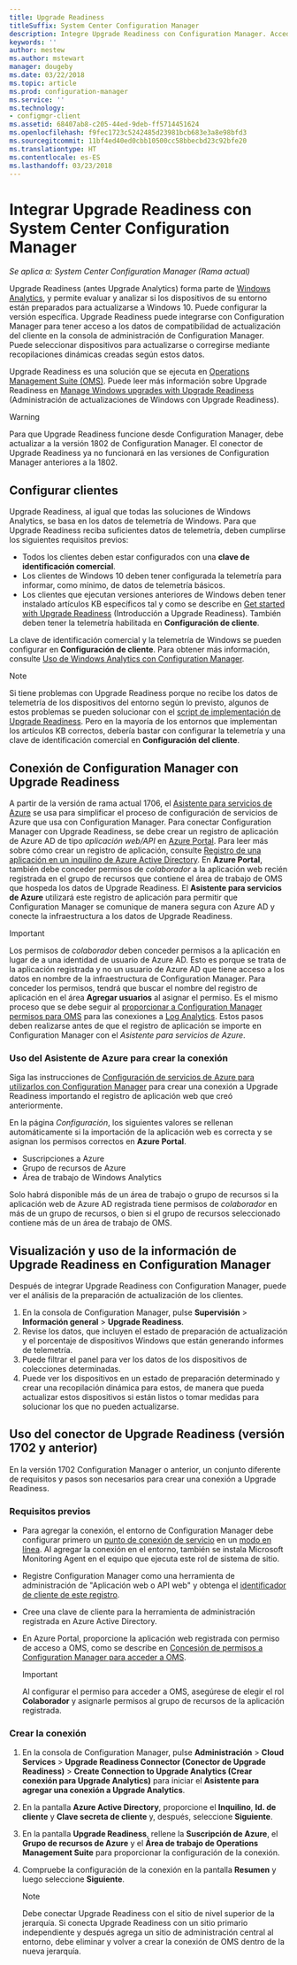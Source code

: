 ```yaml
---
title: Upgrade Readiness
titleSuffix: System Center Configuration Manager
description: Integre Upgrade Readiness con Configuration Manager. Acceda a datos de compatibilidad de actualización en su consola de administración. Seleccione dispositivos para su actualización o corrección.
keywords: ''
author: mestew
ms.author: mstewart
manager: dougeby
ms.date: 03/22/2018
ms.topic: article
ms.prod: configuration-manager
ms.service: ''
ms.technology:
- configmgr-client
ms.assetid: 68407ab8-c205-44ed-9deb-ff5714451624
ms.openlocfilehash: f9fec1723c5242485d23981bcb683e3a8e98bfd3
ms.sourcegitcommit: 11bf4ed40ed0cbb10500cc58bbecbd23c92bfe20
ms.translationtype: HT
ms.contentlocale: es-ES
ms.lasthandoff: 03/23/2018
---
```

# <a name="integrate-upgrade-readiness-with-system-center-configuration-manager"></a>Integrar Upgrade Readiness con System Center Configuration Manager

*Se aplica a: System Center Configuration Manager (Rama actual)*

Upgrade Readiness (antes Upgrade Analytics) forma parte de [Windows Analytics](https://www.microsoft.com/WindowsForBusiness/windows-analytics), y permite evaluar y analizar si los dispositivos de su entorno están preparados para actualizarse a Windows 10. Puede configurar la versión específica. Upgrade Readiness puede integrarse con Configuration Manager para tener acceso a los datos de compatibilidad de actualización del cliente en la consola de administración de Configuration Manager. Puede seleccionar dispositivos para actualizarse o corregirse mediante recopilaciones dinámicas creadas según estos datos.

Upgrade Readiness es una solución que se ejecuta en [Operations Management Suite (OMS)](/azure/operations-management-suite/operations-management-suite-overview). Puede leer más información sobre Upgrade Readiness en [Manage Windows upgrades with Upgrade Readiness](/windows/deployment/upgrade/manage-windows-upgrades-with-upgrade-readiness) (Administración de actualizaciones de Windows con Upgrade Readiness).

>[!WARNING]
>Para que Upgrade Readiness funcione desde Configuration Manager, debe actualizar a la versión 1802 de Configuration Manager.  <!--507205--> El conector de Upgrade Readiness ya no funcionará en las versiones de Configuration Manager anteriores a la 1802. 


## <a name="configure-clients"></a>Configurar clientes

Upgrade Readiness, al igual que todas las soluciones de Windows Analytics, se basa en los datos de telemetría de Windows. Para que Upgrade Readiness reciba suficientes datos de telemetría, deben cumplirse los siguientes requisitos previos:

- Todos los clientes deben estar configurados con una **clave de identificación comercial**. 
- Los clientes de Windows 10 deben tener configurada la telemetría para informar, como mínimo, de datos de telemetría básicos.
-  Los clientes que ejecutan versiones anteriores de Windows deben tener instalado artículos KB específicos tal y como se describe en [Get started with Upgrade Readiness](/windows/deployment/upgrade/upgrade-readiness-get-started#deploy-the-compatibility-update-and-related-kbs) (Introducción a Upgrade Readiness). También deben tener la telemetría habilitada en **Configuración de cliente**.

La clave de identificación comercial y la telemetría de Windows se pueden configurar en **Configuración de cliente**. Para obtener más información, consulte [Uso de Windows Analytics con Configuration Manager](../monitor-windows-analytics.md).

>[!NOTE]
>Si tiene problemas con Upgrade Readiness porque no recibe los datos de telemetría de los dispositivos del entorno según lo previsto, algunos de estos problemas se pueden solucionar con el [script de implementación de Upgrade Readiness](/windows/deployment/upgrade/upgrade-readiness-deployment-script). Pero en la mayoría de los entornos que implementan los artículos KB correctos, debería bastar con configurar la telemetría y una clave de identificación comercial en **Configuración del cliente**.

## <a name="connect-configuration-manager-to-upgrade-readiness"></a>Conexión de Configuration Manager con Upgrade Readiness

A partir de la versión de rama actual 1706, el [Asistente para servicios de Azure](../../../servers/deploy/configure/azure-services-wizard.md) se usa para simplificar el proceso de configuración de servicios de Azure que usa con Configuration Manager. Para conectar Configuration Manager con Upgrade Readiness, se debe crear un registro de aplicación de Azure AD de tipo *aplicación web/API* en [Azure Portal](https://portal.azure.com). Para leer más sobre cómo crear un registro de aplicación, consulte [Registro de una aplicación en un inquilino de Azure Active Directory](/azure/active-directory/active-directory-app-registration). En **Azure Portal**, también debe conceder permisos de *colaborador* a la aplicación web recién registrada en el grupo de recursos que contiene el área de trabajo de OMS que hospeda los datos de Upgrade Readiness. El **Asistente para servicios de Azure** utilizará este registro de aplicación para permitir que Configuration Manager se comunique de manera segura con Azure AD y conecte la infraestructura a los datos de Upgrade Readiness.

>[!IMPORTANT]
>Los permisos de *colaborador* deben conceder permisos a la aplicación en lugar de a una identidad de usuario de Azure AD. Esto es porque se trata de la aplicación registrada y no un usuario de Azure AD que tiene acceso a los datos en nombre de la infraestructura de Configuration Manager. Para conceder los permisos, tendrá que buscar el nombre del registro de aplicación en el área **Agregar usuarios** al asignar el permiso. Es el mismo proceso que se debe seguir al [proporcionar a Configuration Manager permisos para OMS](https://docs.microsoft.com/azure/log-analytics/log-analytics-sccm#provide-configuration-manager-with-permissions-to-oms) para las conexiones a [Log Analytics](https://docs.microsoft.com/azure/log-analytics/log-analytics-sccm). Estos pasos deben realizarse antes de que el registro de aplicación se importe en Configuration Manager con el *Asistente para servicios de Azure*.

### <a name="use-the-azure-wizard-to-create-the-connection"></a>Uso del Asistente de Azure para crear la conexión

Siga las instrucciones de [Configuración de servicios de Azure para utilizarlos con Configuration Manager](../../../servers/deploy/configure/azure-services-wizard.md) para crear una conexión a Upgrade Readiness importando el registro de aplicación web que creó anteriormente. 

En la página *Configuración*, los siguientes valores se rellenan automáticamente si la importación de la aplicación web es correcta y se asignan los permisos correctos en **Azure Portal**. 
-  Suscripciones a Azure
-  Grupo de recursos de Azure
-  Área de trabajo de Windows Analytics

Solo habrá disponible más de un área de trabajo o grupo de recursos si la aplicación web de Azure AD registrada tiene permisos de *colaborador* en más de un grupo de recursos, o bien si el grupo de recursos seleccionado contiene más de un área de trabajo de OMS.
 
## <a name="view-and-use-upgrade-readiness-information-in-configuration-manager"></a>Visualización y uso de la información de Upgrade Readiness en Configuration Manager

Después de integrar Upgrade Readiness con Configuration Manager, puede ver el análisis de la preparación de actualización de los clientes.

1. En la consola de Configuration Manager, pulse **Supervisión** > **Información general** > **Upgrade Readiness**.
2. Revise los datos, que incluyen el estado de preparación de actualización y el porcentaje de dispositivos Windows que están generando informes de telemetría.
3. Puede filtrar el panel para ver los datos de los dispositivos de colecciones determinadas.
4. Puede ver los dispositivos en un estado de preparación determinado y crear una recopilación dinámica para estos, de manera que pueda actualizar estos dispositivos si están listos o tomar medidas para solucionar los que no pueden actualizarse.

## <a name="using-the-upgrade-readiness-connector-version-1702-and-earlier"></a>Uso del conector de Upgrade Readiness (versión 1702 y anterior)

En la versión 1702 Configuration Manager o anterior, un conjunto diferente de requisitos y pasos son necesarios para crear una conexión a Upgrade Readiness.

### <a name="prerequisites"></a>Requisitos previos

- Para agregar la conexión, el entorno de Configuration Manager debe configurar primero un [punto de conexión de servicio](/sccm/core/servers/deploy/configure/about-the-service-connection-point) en un [modo en línea](https://azure.microsoft.com/documentation/articles/resource-group-create-service-principal-portal/). Al agregar la conexión en el entorno, también se instala Microsoft Monitoring Agent en el equipo que ejecuta este rol de sistema de sitio.
- Registre Configuration Manager como una herramienta de administración de "Aplicación web o API web" y obtenga el [identificador de cliente de este registro](https://azure.microsoft.com/documentation/articles/active-directory-integrating-applications/).
- Cree una clave de cliente para la herramienta de administración registrada en Azure Active Directory.
- En Azure Portal, proporcione la aplicación web registrada con permiso de acceso a OMS, como se describe en [Concesión de permisos a Configuration Manager para acceder a OMS](https://azure.microsoft.com/documentation/articles/log-analytics-sccm/#provide-configuration-manager-with-permissions-to-oms).

    > [!IMPORTANT]
    > Al configurar el permiso para acceder a OMS, asegúrese de elegir el rol **Colaborador** y asignarle permisos al grupo de recursos de la aplicación registrada.

### <a name="create-the-connection"></a>Crear la conexión

1.  En la consola de Configuration Manager, pulse **Administración** > **Cloud Services** > **Upgrade Readiness Connector (Conector de Upgrade Readiness)** > **Create Connection to Upgrade Analytics (Crear conexión para Upgrade Analytics)** para iniciar el **Asistente para agregar una conexión a Upgrade Analytics**.
3.  En la pantalla **Azure Active Directory**, proporcione el **Inquilino**, **Id. de cliente** y **Clave secreta de cliente** y, después, seleccione **Siguiente**.
4.  En la pantalla **Upgrade Readiness**, rellene la **Suscripción de Azure**, el **Grupo de recursos de Azure** y el **Área de trabajo de Operations Management Suite** para proporcionar la configuración de la conexión.
5.  Compruebe la configuración de la conexión en la pantalla **Resumen** y luego seleccione **Siguiente**.

    > [!NOTE]
    > Debe conectar Upgrade Readiness con el sitio de nivel superior de la jerarquía. Si conecta Upgrade Readiness con un sitio primario independiente y después agrega un sitio de administración central al entorno, debe eliminar y volver a crear la conexión de OMS dentro de la nueva jerarquía.

